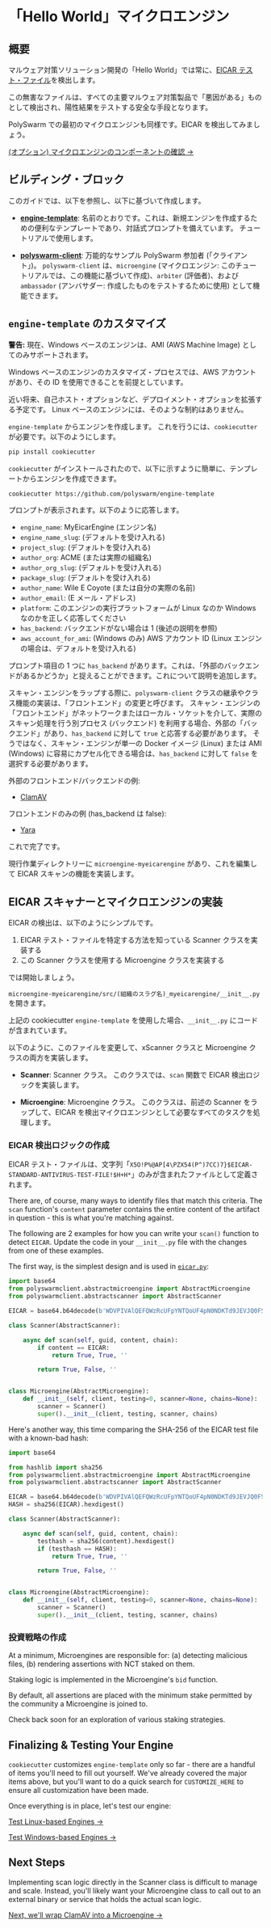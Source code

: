 # 「Hello World」マイクロエンジン

## 概要

マルウェア対策ソリューション開発の「Hello World」では常に、[EICAR テスト・ファイル](https://ja.wikipedia.org/wiki/EICAR%E3%83%86%E3%82%B9%E3%83%88%E3%83%95%E3%82%A1%E3%82%A4%E3%83%AB)を検出します。

この無害なファイルは、すべての主要マルウェア対策製品で「悪因がある」ものとして検出され、陽性結果をテストする安全な手段となります。

PolySwarm での最初のマイクロエンジンも同様です。EICAR を検出してみましょう。

[(オプション) マイクロエンジンのコンポーネントの確認 →](/concepts-participants-microengine/#breaking-down-microengines)

## ビルディング・ブロック

このガイドでは、以下を参照し、以下に基づいて作成します。

* [**engine-template**](https://github.com/polyswarm/engine-template): 名前のとおりです。これは、新規エンジンを作成するための便利なテンプレートであり、対話式プロンプトを備えています。 チュートリアルで使用します。

* [**polyswarm-client**](https://github.com/polyswarm/polyswarm-client): 万能的なサンプル PolySwarm 参加者 (「クライアント」)。 `polyswarm-client` は、`microengine` (マイクロエンジン: このチュートリアルでは、この機能に基づいて作成)、`arbiter` (評価者)、および `ambassador` (アンバサダー: 作成したものをテストするために使用) として機能できます。

## `engine-template` のカスタマイズ

<div class="m-flag m-flag--warning">
  <p>
    <strong>警告:</strong>
    現在、Windows ベースのエンジンは、AMI (AWS Machine Image) としてのみサポートされます。
  </p>
  <p>
    Windows ベースのエンジンのカスタマイズ・プロセスでは、AWS アカウントがあり、その ID を使用できることを前提としています。
  </p>
  <p>
    近い将来、自己ホスト・オプションなど、デプロイメント・オプションを拡張する予定です。 Linux ベースのエンジンには、そのような制約はありません。
  </p>
</div>

`engine-template` からエンジンを作成します。 これを行うには、`cookiecutter` が必要です。以下のようにします。

```bash
pip install cookiecutter
```

`cookiecutter` がインストールされたので、以下に示すように簡単に、テンプレートからエンジンを作成できます。

```bash
cookiecutter https://github.com/polyswarm/engine-template
```

プロンプトが表示されます。以下のように応答します。

* `engine_name`: MyEicarEngine (エンジン名)
* `engine_name_slug`: (デフォルトを受け入れる)
* `project_slug`: (デフォルトを受け入れる)
* `author_org`: ACME (または実際の組織名)
* `author_org_slug`: (デフォルトを受け入れる)
* `package_slug`: (デフォルトを受け入れる)
* `author_name`: Wile E Coyote (または自分の実際の名前)
* `author_email`: (E メール・アドレス)
* `platform`: このエンジンの実行プラットフォームが Linux なのか Windows なのかを正しく応答してください
* `has_backend`: バックエンドがない場合は 1 (後述の説明を参照)
* `aws_account_for_ami`: (Windows のみ) AWS アカウント ID (Linux エンジンの場合は、デフォルトを受け入れる)

<div class="m-callout">
  <p>プロンプト項目の 1 つに <code>has_backend</code> があります。これは、「外部のバックエンドがあるかどうか」と捉えることができます。これについて説明を追加します。</p>
  <p>スキャン・エンジンをラップする際に、<code>polyswarm-client</code> クラスの継承やクラス機能の実装は、「フロントエンド」の変更と呼びます。 スキャン・エンジンの「フロントエンド」がネットワークまたはローカル・ソケットを介して、実際のスキャン処理を行う別プロセス (バックエンド) を利用する場合、外部の「バックエンド」があり、<code>has_backend</code> に対して <code>true</code> と応答する必要があります。 そうではなく、スキャン・エンジンが単一の Docker イメージ (Linux) または AMI (Windows) に容易にカプセル化できる場合は、<code>has_backend</code> に対して <code>false</code> を選択する必要があります。</p>
  <p>外部のフロントエンド/バックエンドの例:</p>
  <ul>
    <li><a href="https://github.com/polyswarm/polyswarm-client/blob/5959742f0014a582baf5046c7bf6694c23f7435e/src/microengine/clamav.py#L18">ClamAV</a></li>
  </ul>
  <p>フロントエンドのみの例 (has_backend は false):</p>
  <ul>
    <li><a href="https://github.com/polyswarm/polyswarm-client/blob/master/src/microengine/yara.py">Yara</a></li>
  </ul>
</div>

これで完了です。

現行作業ディレクトリーに `microengine-myeicarengine` があり、これを編集して EICAR スキャンの機能を実装します。

## EICAR スキャナーとマイクロエンジンの実装

EICAR の検出は、以下のようにシンプルです。

1. EICAR テスト・ファイルを特定する方法を知っている Scanner クラスを実装する
2. この Scanner クラスを使用する Microengine クラスを実装する

では開始しましょう。

`microengine-myeicarengine/src/(組織のスラグ名)_myeicarengine/__init__.py` を開きます。

上記の cookiecutter `engine-template` を使用した場合、`__init__.py` にコードが含まれています。

以下のように、このファイルを変更して、xScanner クラスと Microengine クラスの両方を実装します。

* **Scanner**: Scanner クラス。 このクラスでは、`scan` 関数で EICAR 検出ロジックを実装します。

* **Microengine**: Microengine クラス。 このクラスは、前述の Scanner をラップして、EICAR を検出マイクロエンジンとして必要なすべてのタスクを処理します。

### EICAR 検出ロジックの作成

EICAR テスト・ファイルは、文字列「`X5O!P%@AP[4\PZX54(P^)7CC)7}$EICAR-STANDARD-ANTIVIRUS-TEST-FILE!$H+H*`」のみが含まれたファイルとして定義されます。

There are, of course, many ways to identify files that match this criteria. The `scan` function's `content` parameter contains the entire content of the artifact in question - this is what you're matching against.

The following are 2 examples for how you can write your `scan()` function to detect `EICAR`. Update the code in your `__init__.py` file with the changes from one of these examples.

The first way, is the simplest design and is used in [`eicar.py`](https://github.com/polyswarm/polyswarm-client/blob/master/src/microengine/eicar.py):

```python
import base64
from polyswarmclient.abstractmicroengine import AbstractMicroengine
from polyswarmclient.abstractscanner import AbstractScanner

EICAR = base64.b64decode(b'WDVPIVAlQEFQWzRcUFpYNTQoUF4pN0NDKTd9JEVJQ0FSLVNUQU5EQVJELUFOVElWSVJVUy1URVNULUZJTEUhJEgrSCo=')

class Scanner(AbstractScanner):

    async def scan(self, guid, content, chain):
        if content == EICAR:
            return True, True, ''

        return True, False, ''


class Microengine(AbstractMicroengine):
    def __init__(self, client, testing=0, scanner=None, chains=None):
        scanner = Scanner()
        super().__init__(client, testing, scanner, chains)

```

Here's another way, this time comparing the SHA-256 of the EICAR test file with a known-bad hash:

```python
import base64

from hashlib import sha256
from polyswarmclient.abstractmicroengine import AbstractMicroengine
from polyswarmclient.abstractscanner import AbstractScanner

EICAR = base64.b64decode(b'WDVPIVAlQEFQWzRcUFpYNTQoUF4pN0NDKTd9JEVJQ0FSLVNUQU5EQVJELUFOVElWSVJVUy1URVNULUZJTEUhJEgrSCo=')
HASH = sha256(EICAR).hexdigest()

class Scanner(AbstractScanner):

    async def scan(self, guid, content, chain):
        testhash = sha256(content).hexdigest()
        if (testhash == HASH):
            return True, True, ''

        return True, False, ''


class Microengine(AbstractMicroengine):
    def __init__(self, client, testing=0, scanner=None, chains=None):
        scanner = Scanner()
        super().__init__(client, testing, scanner, chains)

```

### 投資戦略の作成

At a minimum, Microengines are responsible for: (a) detecting malicious files, (b) rendering assertions with NCT staked on them.

Staking logic is implemented in the Microengine's `bid` function.

By default, all assertions are placed with the minimum stake permitted by the community a Microengine is joined to.

Check back soon for an exploration of various staking strategies.

## Finalizing & Testing Your Engine

`cookiecutter` customizes `engine-template` only so far - there are a handful of items you'll need to fill out yourself. We've already covered the major items above, but you'll want to do a quick search for `CUSTOMIZE_HERE` to ensure all customization have been made.

Once everything is in place, let's test our engine:

[Test Linux-based Engines →](/testing-linux/)

[Test Windows-based Engines →](/testing-windows/)

## Next Steps

Implementing scan logic directly in the Scanner class is difficult to manage and scale. Instead, you'll likely want your Microengine class to call out to an external binary or service that holds the actual scan logic.

[Next, we'll wrap ClamAV into a Microengine →](/microengines-scratch-to-clamav/)